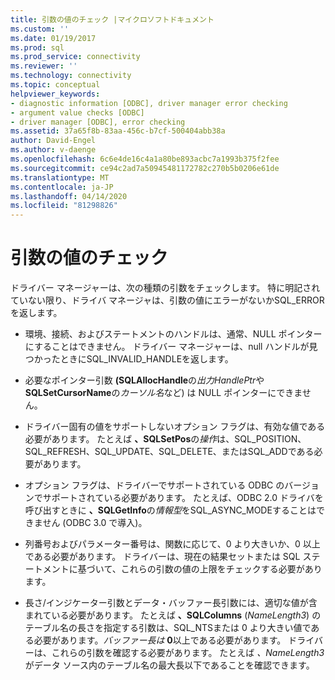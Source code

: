 ```yaml
---
title: 引数の値のチェック |マイクロソフトドキュメント
ms.custom: ''
ms.date: 01/19/2017
ms.prod: sql
ms.prod_service: connectivity
ms.reviewer: ''
ms.technology: connectivity
ms.topic: conceptual
helpviewer_keywords:
- diagnostic information [ODBC], driver manager error checking
- argument value checks [ODBC]
- driver manager [ODBC], error checking
ms.assetid: 37a65f8b-83aa-456c-b7cf-500404abb38a
author: David-Engel
ms.author: v-daenge
ms.openlocfilehash: 6c6e4de16c4a1a80be893acbc7a1993b375f2fee
ms.sourcegitcommit: ce94c2ad7a50945481172782c270b5b0206e61de
ms.translationtype: MT
ms.contentlocale: ja-JP
ms.lasthandoff: 04/14/2020
ms.locfileid: "81298826"
---
```

# <a name="argument-value-checks"></a>引数の値のチェック
ドライバー マネージャーは、次の種類の引数をチェックします。 特に明記されていない限り、ドライバ マネージャは、引数の値にエラーがないかSQL_ERRORを返します。  
  
-   環境、接続、およびステートメントのハンドルは、通常、NULL ポインターにすることはできません。 ドライバー マネージャーは、null ハンドルが見つかったときにSQL_INVALID_HANDLEを返します。  
  
-   必要なポインター引数 **(SQLAllocHandle**の*出力HandlePtr*や**SQLSetCursorName**の*カーソル名*など) は NULL ポインターにできません。  
  
-   ドライバー固有の値をサポートしないオプション フラグは、有効な値である必要があります。 たとえば **、SQLSetPos**の*操作*は、SQL_POSITION、SQL_REFRESH、SQL_UPDATE、SQL_DELETE、またはSQL_ADDである必要があります。  
  
-   オプション フラグは、ドライバーでサポートされている ODBC のバージョンでサポートされている必要があります。 たとえば、ODBC 2.0 ドライバを呼び出すときに **、SQLGetInfo**の*情報型*をSQL_ASYNC_MODEすることはできません (ODBC 3.0 で導入)。  
  
-   列番号およびパラメーター番号は、関数に応じて、0 より大きいか、0 以上である必要があります。 ドライバーは、現在の結果セットまたは SQL ステートメントに基づいて、これらの引数の値の上限をチェックする必要があります。  
  
-   長さ/インジケーター引数とデータ・バッファー長引数には、適切な値が含まれている必要があります。 たとえば **、SQLColumns** (*NameLength3*) のテーブル名の長さを指定する引数は、SQL_NTSまたは 0 より大きい値である必要があります。*バッファー長は* **0**以上である必要があります。 ドライバーは、これらの引数を確認する必要があります。 たとえば *、NameLength3*がデータ ソース内のテーブル名の最大長以下であることを確認できます。
